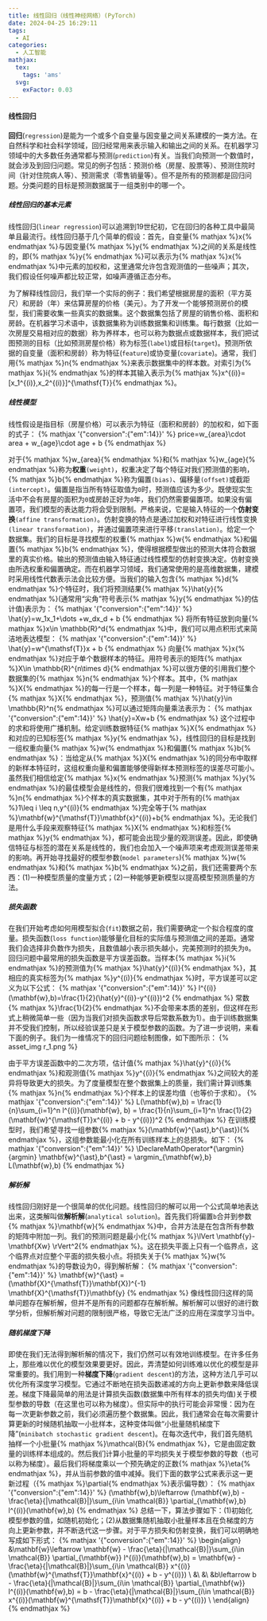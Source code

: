 ```yaml
---
title: 线性回归（线性神经网络）(PyTorch)
date: 2024-04-25 16:29:11
tags:
  - AI
categories:
  - 人工智能
mathjax:
  tex:
    tags: 'ams'
  svg:
    exFactor: 0.03
---
```


#### 线性回归

**回归**(`regression`)是能为一个或多个自变量与因变量之间关系建模的一类方法。在自然科学和社会科学领域，回归经常用来表示输入和输出之间的关系。在机器学习领域中的大多数任务通常都与预测(`prediction`)有关。当我们向预测一个数值时，就会涉及到回归问题。常见的例子包括：预测价格（房屋、股票等）、预测住院时间（针对住院病人等）、预测需求（零售销量等）。但不是所有的预测都是回归问题。分类问题的目标是预测数据属于一组类别中的哪一个。
<!-- more -->
##### 线性回归的基本元素

线性回归(`linear regression`)可以追溯到19世纪初，它在回归的各种工具中最简单且最流行。线性回归基于几个简单的假设：首先，自变量{% mathjax %}x{% endmathjax %}与因变量{% mathjax %}y{% endmathjax %}之间的关系是线性的，即{% mathjax %}y{% endmathjax %}可以表示为{% mathjax %}x{% endmathjax %}中元素的加权和，这里通常允许包含观测值的一些噪声；其次，我们假设任何噪声都比较正常，如噪声遵循正态分布。

为了解释线性回归，我们举一个实际的例子：我们希望根据房屋的面积（平方英尺）和房龄（年）来估算房屋的价格（美元）。为了开发一个能够预测房价的模型，我们需要收集一些真实的数据集。这个数据集包括了房屋的销售价格、面积和房龄。在机器学习术语中，该数据集称为训练数据集和训练集。每行数据（比如一次房屋交易相对应的数据）称为养样本，也可以称为数据点或数据样本，我们把试图预测的目标（比如预测房屋价格）称为标签(`label`)或目标(`target`)。预测所依据的自变量（面积和房龄）称为特征(`feature`)或协变量(`covariate`)。通常，我们用{% mathjax %}n{% endmathjax %}来表示数据集中的样本数。对索引为{% mathjax %}i{% endmathjax %}的样本其输入表示为{% mathjax %}x^{(i)}=[x_1^{(i)},x_2^{(i)}]^{\mathsf{T}}{% endmathjax %}。

##### 线性模型

线性假设是指目标（房屋价格）可以表示为特征（面积和房龄）的加权和，如下面的式子：
{% mathjax '{"conversion":{"em":14}}' %}
price=w_{area}\cdot area + w_{age}\cdot age + b
{% endmathjax %}

对于{% mathjax %}w_{area}{% endmathjax %}和{% mathjax %}w_{age}{% endmathjax %}称为**权重**`(weight)`，权重决定了每个特征对我们预测值的影响，{% mathjax %}b{% endmathjax %}称为偏置`(bias)`、偏移量`(offset)`或截距`(intercept)`。偏置是指当所有特征取值为`0`时，预测值应该为多少。既使现实生活中不会有房屋的面积为`0`或房龄正好为`0`年，我们仍然需要偏置项。如果没有偏置项，我们模型的表达能力将会受到限制。严格来说，它是输入特征的一个**仿射变换**`(affine transformation)`。仿射变换的特点是通过加权和对特征进行线性变换`(linear transformation)`，并通过偏置项来进行平移`(translation)`。给定一个数据集。我们的目标是寻找模型的权重{% mathjax %}w{% endmathjax %}和偏置{% mathjax %}b{% endmathjax %}，使得根据模型做出的预测大体符合数据里的真实价格。输出的预测值由输入特征通过线性模型的仿射变换决定。仿射变换由所选权重和偏置确定。而在机器学习领域，我们通常使用的是高维数据集，建模时采用线性代数表示法会比较方便。当我们的输入包含{% mathjax %}d{% endmathjax %}个特征时，我们将预测结果{% mathjax %}\hat{y}{% endmathjax %}(通常用“尖角”符号表示{% mathjax %}y{% endmathjax %}的估计值)表示为：
{% mathjax '{"conversion":{"em":14}}' %}
\hat{y}=w_1x_1+\dots +w_dx_d + b
{% endmathjax %}
将所有特征放到向量{% mathjax %}x\in \mathbb{R}^d{% endmathjax %}中，我们可以用点积形式来简洁地表达模型：
{% mathjax '{"conversion":{"em":14}}' %}
\hat{y}=w^{\mathsf{T}}x + b
{% endmathjax %}
向量{% mathjax %}x{% endmathjax %}对应于单个数据样本的特征。用符号表示的矩阵{% mathjax %}X\in \mathbb{R}^{n\times d}{% endmathjax %}可以很方便的引用我们整个数据集的{% mathjax %}n{% endmathjax %}个样本。其中，{% mathjax %}X{% endmathjax %}的每一行是一个样本，每一列是一种特征。对于特征集合{% mathjax %}X{% endmathjax %}，预测值{% mathjax %}\hat{y}\in \mathbb{R}^n{% endmathjax %}可以通过矩阵向量乘法表示为：
{% mathjax '{"conversion":{"em":14}}' %}
\hat{y}=Xw+b
{% endmathjax %}
这个过程中的求和将使用广播机制。给定训练数据特征{% mathjax %}X{% endmathjax %}和对应的已知标签{% mathjax %}y{% endmathjax %}，线性回归的目标是找到一组权重向量{% mathjax %}w{% endmathjax %}和偏置{% mathjax %}b{% endmathjax %}：当给定从{% mathjax %}X{% endmathjax %}的同分布中取样的新样本特征时，这组权重向量和偏置能够使得新样本预测标签的误差尽可能小。虽然我们相信给定{% mathjax %}x{% endmathjax %}预测{% mathjax %}y{% endmathjax %}的最佳模型会是线性的，但我们很难找到一个有{% mathjax %}n{% endmathjax %}个样本的真实数据集，其中对于所有的{% mathjax %}1\leq i \leq n,y^{(i)}{% endmathjax %}完全等于{% mathjax %}\mathbf{w}^{\mathsf{T}}\mathbf{x}^{(i)}+b{% endmathjax %}。无论我们是用什么手段来观察特征{% mathjax %}X{% endmathjax %}和标签{% mathjax %}y{% endmathjax %}，都可能会出现少量的观测误差。因此，即使确信特征与标签的潜在关系是线性的，我们也会加入一个噪声项来考虑观测误差带来的影响。再开始寻找最好的模型参数(`model parameters`){% mathjax %}w{% endmathjax %}和{% mathjax %}b{% endmathjax %}之前，我们还需要两个东西：(1)一种模型质量的度量方式；(2)一种能够更新模型以提高模型预测质量的方法。
##### 损失函数

在我们开始考虑如何用模型拟合(`fit`)数据之前，我们需要确定一个拟合程度的度量。损失函数(`loss function`)能够量化目标的实际值与预测值之间的差距。通常我们会选择非负数作为损失，且数值越小表示损失越小，完美预测时的损失为`0`。回归问题中最常用的损失函数是平方误差函数。当样本{% mathjax %}i{% endmathjax %}的预测值为{% mathjax %}\hat{y}^{(i)}{% endmathjax %}，其相应的真实标签为{% mathjax %}y^{(i)}{% endmathjax %}时，平方误差可以定义为以下公式：
{% mathjax '{"conversion":{"em":14}}' %}
l^{(i)}(\mathbf{w},b)=\frac{1}{2}(\hat{y}^{(i)}-y^{(i)})^2
{% endmathjax %}
常数{% mathjax %}\frac{1}{2}{% endmathjax %}不会带来本质的差别，但这样在形式上稍微简单一些（因为当我们对损失函数求导后常数系数为1）。由于训练数据集并不受我们控制，所以经验误差只是关于模型参数的函数。为了进一步说明，来看下面的例子。我们为一维情况下的回归问题绘制图像，如下图所示：
{% asset_img r_1.png %}

由于平方误差函数中的二次方项，估计值{% mathjax %}\hat{y}^{(i)}{% endmathjax %}和观测值{% mathjax %}y^{(i)}{% endmathjax %}之间较大的差异将导致更大的损失。为了度量模型在整个数据集上的质量，我们需计算训练集{% mathjax %}n{% endmathjax %}个样本上的误差均值（也等价于求和）。
{% mathjax '{"conversion":{"em":14}}' %}
L(\mathbf{w},b) = \frac{1}{n}\sum_{i=1}^n l^{(i)}(\mathbf{w}, b) = \frac{1}{n}\sum_{i=1}^n \frac{1}{2}(\mathbf{w}^{\mathsf{T}}x^{(i)} + b - y^{(i)})^2
{% endmathjax %}
在训练模型时，我们希望寻找一组参数{% mathjax %}(\mathbf{w}^{\ast},b^{\ast}){% endmathjax %}，这组参数能最小化在所有训练样本上的总损失。如下：
{% mathjax '{"conversion":{"em":14}}' %}
\DeclareMathOperator*{\argmin}{argmin}
\mathbf{w}^{\ast},b^{\ast} = \argmin_{\mathbf{w},b} L(\mathbf{w},b)
{% endmathjax %}
##### 解析解

线性回归刚好是一个很简单的优化问题。线性回归的解可以用一个公式简单地表达出来，这类解叫做**解析解**(`analytical solution`)。首先我们将偏置`b`合并到参数{% mathjax %}\mathbf{w}{% endmathjax %}中，合并方法是在包含所有参数的矩阵中附加一列。我们的预测问题是最小化{% mathjax %}\lVert \mathbf{y}-\mathbf{Xw} \rVert^2{% endmathjax %}。这在损失平面上只有一个临界点，这个临界点对应整个平面的损失极小点。将损失关于{% mathjax %}w{% endmathjax %}的导数设为0，得到解析解：
{% mathjax '{"conversion":{"em":14}}' %}
\mathbf{w}^{\ast} = (\mathbf{X}^{\mathsf{T}}\mathbf{X})^{-1} \mathbf{X}^{\mathsf{T}}\mathbf{y}
{% endmathjax %}
像线性回归这样的简单问题存在解析解，但并不是所有的问题都存在解析解。解析解可以很好的进行数学分析，但解析解对问题的限制很严格，导致它无法广泛的应用在深度学习当中。
##### 随机梯度下降

即使在我们无法得到解析解的情况下，我们仍然可以有效地训练模型。在许多任务上，那些难以优化的模型效果要更好。因此，弄清楚如何训练难以优化的模型是非常重要的。我们用到一种**梯度下降**(`gradient descent`)的方法，这种方法几乎可以优化所有深度学习模型。它通过不断地在损失函数递减的方向上更新参数来降低误差。梯度下降最简单的用法是计算损失函数(数据集中所有样本的损失均值)关于模型参数的导数（在这里也可以称为梯度）。但实际中的执行可能会非常慢：因为在每一次更新参数之前，我们必须遍历整个数据集。因此，我们通常会在每次需要计算更新的时候随机抽取一小批样本，这种变体叫做“小批量随机梯度下降”(`minibatch stochastic gradient descent`)。在每次迭代中，我们首先随机抽样一个小批量{% mathjax %}\mathcal{B}{% endmathjax %}，它是由固定数量的训练样本组成的。然后我们计算小批量的平均损失关于模型参数的导数（也可以称为梯度）。最后我们将梯度乘以一个预先确定的正数{% mathjax %}\eta{% endmathjax %}，并从当前参数的值中减掉。我们下面的数学公式来表示这一更新过程（{% mathjax %}\partial{% endmathjax %}表示偏导数）：
{% mathjax '{"conversion":{"em":14}}' %}
(\mathbf{w},b)\leftarrow (\mathbf{w},b) - \frac{\eta}{|\mathcal{B}|}\sum_{i\in \mathcal{B}} \partial_{\mathbf{w},b} l^{(i)}(\mathbf{w},b)
{% endmathjax %}
总结一下，算法步骤如下：(1)初始化模型参数的值，如随机初始化；(2)从数据集随机抽取小批量样本且在负梯度的方向上更新参数，并不断迭代这一步骤。对于平方损失和仿射变换，我们可以明确地写成如下形式：
{% mathjax '{"conversion":{"em":14}}' %}
\begin{align} 
&\mathbf{w}\leftarrow \mathbf{w} - \frac{\eta}{|\mathcal{B}|}\sum_{i\in \mathcal{B}} \partial_{\mathbf{w}} l^{(i)}(\mathbf{w},b) = \mathbf{w} - \frac{\eta}{|\mathcal{B}|}\sum_{i\in \mathcal{B}} x^{(i)}(\mathbf{w}^{\mathsf{T}}\mathbf{x}^{(i)} + b - y^{(i)}) \\
&\\
&\\
&b\leftarrow b - \frac{\eta}{|\mathcal{B}|}\sum_{i\in \mathcal{B}} \partial_{\mathbf{w}} l^{(i)}(\mathbf{w},b) = b - \frac{\eta}{|\mathcal{B}|}\sum_{i\in \mathcal{B}} x^{(i)}(\mathbf{w}^{\mathsf{T}}\mathbf{x}^{(i)} + b - y^{(i)}) \\
\end{align}
{% endmathjax %}